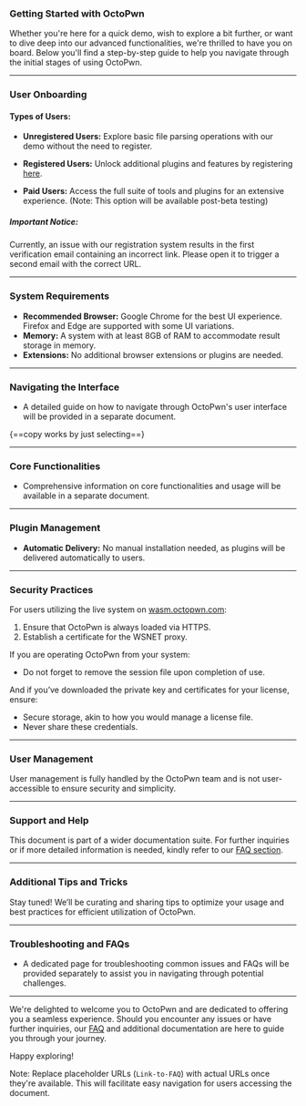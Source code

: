 ### Getting Started with OctoPwn

Whether you're here for a quick demo, wish to explore a bit further, or want to dive deep into our advanced functionalities, we're thrilled to have you on board. Below you'll find a step-by-step guide to help you navigate through the initial stages of using OctoPwn.

---

### User Onboarding

#### Types of Users:

- **Unregistered Users:** Explore basic file parsing operations with our demo without the need to register.
  
- **Registered Users:** Unlock additional plugins and features by registering [here](https://licensing.octopwn.com). 

- **Paid Users:** Access the full suite of tools and plugins for an extensive experience. (Note: This option will be available post-beta testing)

##### Important Notice: 
Currently, an issue with our registration system results in the first verification email containing an incorrect link. Please open it to trigger a second email with the correct URL.

---

### System Requirements

- **Recommended Browser:** Google Chrome for the best UI experience. Firefox and Edge are supported with some UI variations.
- **Memory:** A system with at least 8GB of RAM to accommodate result storage in memory.
- **Extensions:** No additional browser extensions or plugins are needed.

---

### Navigating the Interface

- A detailed guide on how to navigate through OctoPwn's user interface will be provided in a separate document.

{==copy works by just selecting==}

---

### Core Functionalities

- Comprehensive information on core functionalities and usage will be available in a separate document.

---

### Plugin Management

- **Automatic Delivery:** No manual installation needed, as plugins will be delivered automatically to users.

---

### Security Practices

For users utilizing the live system on [wasm.octopwn.com](https://wasm.octopwn.com):

1. Ensure that OctoPwn is always loaded via HTTPS.
2. Establish a certificate for the WSNET proxy.

If you are operating OctoPwn from your system:

- Do not forget to remove the session file upon completion of use.

And if you’ve downloaded the private key and certificates for your license, ensure:

- Secure storage, akin to how you would manage a license file.
- Never share these credentials.

---

### User Management

User management is fully handled by the OctoPwn team and is not user-accessible to ensure security and simplicity.

---

### Support and Help

This document is part of a wider documentation suite. For further inquiries or if more detailed information is needed, kindly refer to our [FAQ section](Link-to-FAQ).

---

### Additional Tips and Tricks

Stay tuned! We’ll be curating and sharing tips to optimize your usage and best practices for efficient utilization of OctoPwn.

---

### Troubleshooting and FAQs

- A dedicated page for troubleshooting common issues and FAQs will be provided separately to assist you in navigating through potential challenges.

---

We're delighted to welcome you to OctoPwn and are dedicated to offering you a seamless experience. Should you encounter any issues or have further inquiries, our [FAQ](Link-to-FAQ) and additional documentation are here to guide you through your journey. 

Happy exploring!

Note: Replace placeholder URLs (`Link-to-FAQ`) with actual URLs once they're available. This will facilitate easy navigation for users accessing the document.
